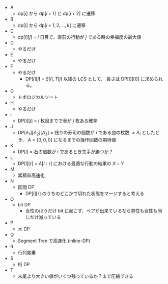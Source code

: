 - A
    - dp[$i$] から dp[$i + 1$] と dp[$i + 2$] に遷移
- B
    - dp[$i$] から dp[$i + 1, 2, \ldots, k$] に遷移
- C
    - dp[$i$][$j$] = $i$ 日目で、直前の行動が $j$ である時の幸福度の最大値
- D
    - やるだけ
- E
    - やるだけ
- F
    - やるだけ
        - DP[$i$][$j$] = $S[i], T[j]$ 以降の LCS として、
        長さは DP[$0$][$0$] に求められる。
- G
    - トポロジカルソート
- H
    - やるだけ
- I
    - DP[$i$][$j$] = $i$ 枚目までで表が $j$ 枚ある確率
- J
    - DP[$A_1$][$A_2$][$A_3$] = 残りの寿司の個数が $i$ である皿の枚数 $=A_i$ としたとき、
    $A = [0,0,0]$ になるまでの操作回数の期待値
- K
    - DP[$i$] = 石の個数が $i$ であるとき先手が勝つか？
- L
    - DP[$l$][$r$] = $A[l:r]$ における最適な行動の結果の $X-Y$
- M
    - 累積和高速化
- N
    - 区間 DP
        - DP[$l$][$r$] のうちのどこかで切れた状態をマージすると考える
- O
    - bit DP
        - 女性のほうだけ bit に起こす、ペアが出来ているなら男性も女性も同じだけ減っている
- P
    - 木 DP
- Q
    - Segment Tree で高速化 (inline-DP)
- R
    - 行列累乗
- S
    - 桁 DP
- T
    - 末尾より大きい値がいくつ残っているか？まで圧縮できる